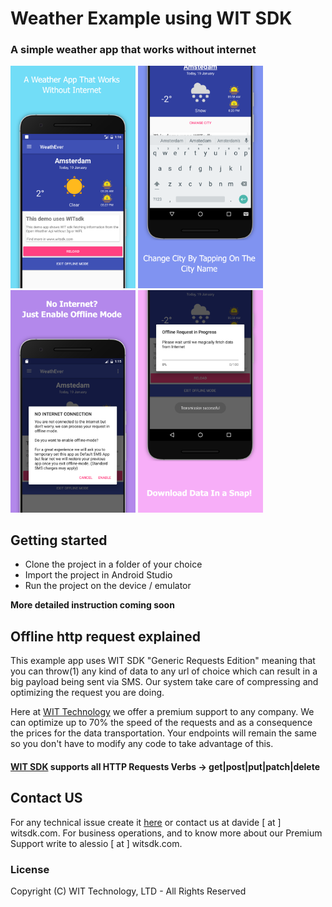 # Weather Example using WIT SDK
### A simple weather app that works without internet
<img src="screenshoots/1.png" width="200"/>
<img src="screenshoots/2.png" width="200"/>
<img src="screenshoots/3.png" width="200"/>
<img src="screenshoots/4.png" width="200"/>

## Getting started

* Clone the project in a folder of your choice
* Import the project in Android Studio
* Run the project on the device / emulator

**More detailed instruction coming soon**

## Offline http request explained

This example app uses WIT SDK "Generic Requests Edition" meaning that
you can throw(1) any kind of data to any url of choice which can result
in a big payload being sent via SMS.
Our system take care of compressing and optimizing the request you are doing.

Here at [WIT Technology](https://www.witsdk.com) we offer a premium support to any company.
We can optimize up to 70% the speed of the requests and as a consequence the prices for the data transportation.
Your endpoints will remain the same so you don't have to modify any code to take
advantage of this.

#### [WIT SDK](https://github.com/WithoutInternetTechnology/wit-android-sdk/) supports all HTTP Requests Verbs -> get|post|put|patch|delete

## Contact US

For any technical issue create it [here](https://github.com/WithoutInternetTechnology/wit-android-sdk/issues) or contact us at davide [ at ] witsdk.com.
For business operations, and to know more about our Premium Support write to alessio [ at ] witsdk.com.

### License

Copyright (C) WIT Technology, LTD - All Rights Reserved
